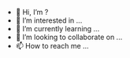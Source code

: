 - 👋 Hi, I’m ?
- 👀 I’m interested in ...
- 🌱 I’m currently learning ...
- 💞️ I’m looking to collaborate on ...
- 📫 How to reach me ...
